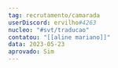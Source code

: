 ```yaml
---
tag: recrutamento/camarada
userDiscord: ervilho#4263
nucleo: "#svt/traducao"
contatou: "[[aline mariano]]"
data: 2023-05-23
aprovado: Sim
---
```

